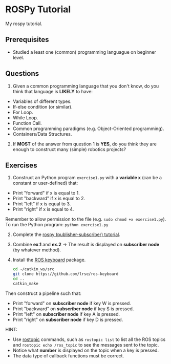 # ROSPy Tutorial
My rospy tutorial.

## Prerequisites
* Studied a least one (common) programming languague on beginner level.  

## Questions
1. Given a common programming language that you don't know, do you think that language is **LIKELY** to have:
* Variables of different types.
* If-else condition (or similar).
* For Loop.
* While Loop.
* Function Call. 
* Common programming paradigms (e.g. Object-Oriented programming).
* Containers/Data Structures.

2. If **MOST** of the answer from question 1 is **YES**, do you think they are enough to construct many (simple) robotics projects?

## Exercises 
1. Construct an Python program `exercise1.py` with a **variable x** (can be a constant or user-defined) that:
* Print "forward" if x is equal to 1. 
* Print "backward" if x is equal to 2. 
* Print "left" if x is equal to 3.
* Print "right" if x is equal to 4. 

Remember to allow permission to the file (e.g. `sudo chmod +x exercise1.py`). To run the Python program: `python exercise1.py`

2. Complete the [rospy (publisher-subscriber) tutorial](http://wiki.ros.org/ROS/Tutorials/WritingPublisherSubscriber%28python%29).
3. Combine **ex.1** and **ex.2** -> The result is displayed on **subscriber node** (by whatever method).
4. Install the [ROS keyboard](https://github.com/lrse/ros-keyboard) package.
    
    ```sh
    cd ~/catkin_ws/src
    git clone https://github.com/lrse/ros-keyboard
    cd ..
    catkin_make
    ```
    
 Then construct a pipeline such that:
 * Print "forward" on **subscriber node** if key W is pressed.
 * Print "backward" on **subscriber node** if key S is pressed.
 * Print "left" on **subscriber node** if key A is pressed.
 * Print "right" on **subscriber node** if key D is pressed.
 
 HINT: 
 * Use [rostopic](http://wiki.ros.org/rostopic) commands, such as `rostopic list` to list all the ROS topics and `rostopic echo /ros_topic` to see the messages sent to the topic.
 * Notice what **number** is displayed on the topic when a key is pressed.
 * The data type of callback functions must be correct.
